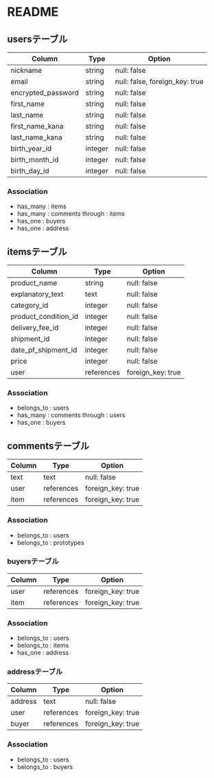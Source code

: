 # README
## usersテーブル
| Column             | Type    | Option                         |
| ------------------ | ------- | ------------------------------ |
| nickname           | string  | null: false                    |
| email              | string  | null: false, foreign_key: true |
| encrypted_password | string  | null: false                    |
| first_name         | string  | null: false                    |
| last_name          | string  | null: false                    |
| first_name_kana    | string  | null: false                    |
| last_name_kana     | string  | null: false                    |
| birth_year_id      | integer | null: false                    |
| birth_month_id     | integer | null: false                    |
| birth_day_id       | integer | null: false                    |

### Association
- has_many : items
- has_many : comments through : items
- has_one  : buyers
- has_one  : address

## itemsテーブル
| Column               | Type       | Option            |
| -------------------- | ---------- | ----------------- |
| product_name         | string     | null: false       |
| explanatory_text     | text       | null: false       |
| category_id          | integer    | null: false       |
| product_condition_id | integer    | null: false       |
| delivery_fee_id      | integer    | null: false       |
| shipment_id          | integer    | null: false       |
| date_pf_shipment_id  | integer    | null: false       |
| price                | integer    | null: false       |
| user                 | references | foreign_key: true |

### Association
- belongs_to : users
- has_many : comments through : users
- has_one  : buyers

## commentsテーブル
| Column    | Type       | Option            |
| --------- | ---------- | ----------------- |
| text      | text       | null: false       |
| user      | references | foreign_key: true |
| item      | references | foreign_key: true |

### Association
- belongs_to : users
- belongs_to : prototypes

### buyersテーブル
| Column    | Type       | Option            |
| --------- | ---------- | ----------------- |
| user      | references | foreign_key: true |
| item      | references | foreign_key: true |

### Association
- belongs_to : users
- belongs_to : items
- has_one : address

### addressテーブル
| Column    | Type       | Option            |
| --------- | ---------- | ----------------- |
| address   | text       | null: false       |
| user      | references | foreign_key: true |
| buyer     | references | foreign_key: true |

### Association
- belongs_to : users
- belongs_to : buyers